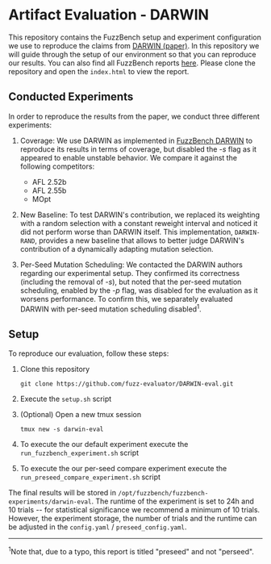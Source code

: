 # Artifact Evaluation - DARWIN

This repository contains the FuzzBench setup and experiment configuration we use to reproduce the claims from [DARWIN (paper)](https://www.ndss-symposium.org/ndss-paper/darwin-survival-of-the-fittest-fuzzing-mutators/). In this repository we will guide through the setup of our environment so that you can reproduce our results. You can also find all FuzzBench reports [here](fuzzbench_reports). Please clone the repository and open the `index.html` to view the report. 

## Conducted Experiments
In order to reproduce the results from the paper, we conduct three different experiments:

1. Coverage:
We use DARWIN as implemented in [FuzzBench DARWIN](https://github.com/google/fuzzbench/tree/3cf599ade53f55eb149f018660820b5b50fd6067/fuzzers/darwin) to reproduce its results in terms of coverage, but disabled the *-s* flag as it appeared to enable unstable behavior. We compare it against the following competitors:
   * AFL 2.52b
   * AFL 2.55b
   * MOpt

2. New Baseline:
To test DARWIN's contribution, we replaced its weighting with a random selection with a constant reweight interval and noticed it did not perform worse than DARWIN itself. This implementation, `DARWIN-RAND`, provides a new baseline that allows to better judge DARWIN's contribution of a dynamically adapting mutation selection.

3. Per-Seed Mutation Scheduling:
We contacted the DARWIN authors regarding our experimental setup. They confirmed its correctness (including the removal of *-s*), but noted that the per-seed mutation scheduling, enabled by the *-p* flag, was disabled for the evaluation as it worsens performance. To confirm this, we separately evaluated DARWIN with per-seed mutation scheduling disabled<sup>1</sup>.

## Setup
To reproduce our evaluation, follow these steps:

1. Clone this repository

   ```git clone https://github.com/fuzz-evaluator/DARWIN-eval.git```

2. Execute the `setup.sh` script
3. (Optional) Open a new tmux session

   ```tmux new -s darwin-eval```


4. To execute the our default experiment execute the `run_fuzzbench_experiment.sh` script
5. To execute the our per-seed compare experiment execute the `run_preseed_compare_experiment.sh` script


The final results will be stored in `/opt/fuzzbench/fuzzbench-experiments/darwin-eval`. The runtime of the experiment is set to 24h and 10 trials -- for statistical significance we recommend a minimum of 10 trials. However, the experiment storage, the number of trials and the runtime can be adjusted in the `config.yaml` / `preseed_config.yaml`.

------

<sup>1</sup>Note that, due to a typo, this report is titled "preseed" and not "perseed".
